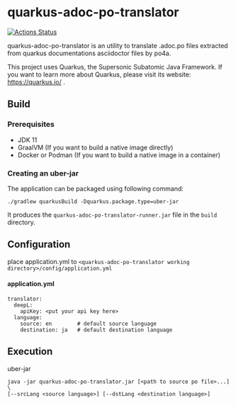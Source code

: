 # quarkus-adoc-po-translator

[![Actions Status](https://github.com/i18n-quarkusio/quarkus-adoc-po-translator/workflows/CI/badge.svg)](https://github.com/i18n-quarkusio/quarkus-adoc-po-translator/actions)

quarkus-adoc-po-translator is an utility to translate .adoc.po files extracted from quarkus documentations asciidoctor files by po4a.

This project uses Quarkus, the Supersonic Subatomic Java Framework.
If you want to learn more about Quarkus, please visit its website: https://quarkus.io/ .

## Build

### Prerequisites

- JDK 11
- GraalVM (If you want to build a native image directly)
- Docker or Podman (If you want to build a native image in a container)

### Creating an uber-jar


The application can be packaged using following command:

```
./gradlew quarkusBuild -Dquarkus.package.type=uber-jar
```

It produces the `quarkus-adoc-po-translator-runner.jar` file in the `build` directory.

## Configuration

place application.yml to `<quarkus-adoc-po-translator working directory>/config/application.yml`

#### application.yml

```
translator:
  deepL:
    apiKey: <put your api key here>
  language:
    source: en        # default source language
    destination: ja   # default destination language
```

## Execution

uber-jar

```
java -jar quarkus-adoc-po-translator.jar [<path to source po file>...] \
[--srcLang <source language>] [--dstLang <destination language>]
```
